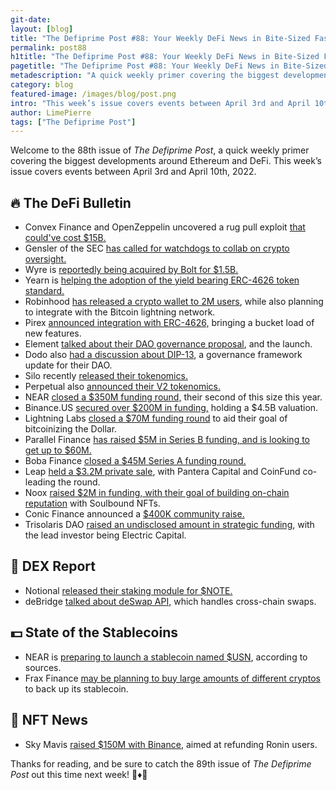 ```yaml
---
git-date:
layout: [blog]
title: "The Defiprime Post #88: Your Weekly DeFi News in Bite-Sized Fashion"
permalink: post88
h1title: "The Defiprime Post #88: Your Weekly DeFi News in Bite-Sized Fashion"
pagetitle: "The Defiprime Post #88: Your Weekly DeFi News in Bite-Sized Fashion"
metadescription: "A quick weekly primer covering the biggest developments around Ethereum and DeFi. This week’s issue covers events between April 3rd and April 10th, 2022"
category: blog
featured-image: /images/blog/post.png
intro: "This week’s issue covers events between April 3rd and April 10th, 2022"
author: LimePierre
tags: ["The Defiprime Post"]
---
```

 
Welcome to the 88th issue of _The Defiprime Post_, a quick weekly primer covering the biggest developments around Ethereum and DeFi. This week’s issue covers events between April 3rd and April 10th, 2022.


## 🔥 The DeFi Bulletin

* Convex Finance and OpenZeppelin uncovered a rug pull exploit [that could've cost $15B.](https://blog.openzeppelin.com/15-billion-rugpull-vulnerability-in-convex-finance-protocol-uncovered-and-resolved/)
* Gensler of the SEC [has called for watchdogs to collab on crypto oversight.](https://www.bloomberg.com/news/articles/2022-04-04/gensler-calls-for-watchdogs-to-collaborate-on-crypto-oversight)
* Wyre is [reportedly being acquired by Bolt for $1.5B. ](https://www.wsj.com/articles/crypto-startup-wyre-being-acquired-by-payments-company-bolt-for-1-5-billion-11649325602)
* Yearn is [helping the adoption of the yield bearing ERC-4626 token standard.](https://www.coindesk.com/layer2/2022/04/08/defi-giant-yearn-leads-the-way-on-erc-4626-token-standard-adoption/) 
* Robinhood [has released a crypto wallet to 2M users](https://www.coindesk.com/business/2022/04/07/robinhood-releases-crypto-wallet-to-2m-users-plans-integration-with-bitcoin-lightning-network/), while also planning to integrate with the Bitcoin lightning network. 
* Pirex [announced integration with ERC-4626,](https://mirror.xyz/0xE90c74145245B498fef924fAdC7bb34253c7cF90/ozqkU1etaYbYal-gOq6TRHz0BbqBBQZ2lHYnU7FdD-o) bringing a bucket load of new features.
* Element [talked about their DAO governance proposal](https://mirror.xyz/0x3fcAf7DDf64E6e109B1e2A5CC17875D4a5993F39/DGMw6p1lxKK5-LXd08w1CbPEHpI9II0gKShlPXOv5kM?s=09), and the launch. 
* Dodo also [had a discussion about DIP-13](https://community.dodoex.io/t/dip-13-governance-framework-update/10410), a governance framework update for their DAO. 
* Silo recently [released their tokenomics.](https://gov.silo.finance/t/tokenomics-proposal-vesilo/218)
* Perpetual also [announced their V2 tokenomics.](https://gov.perp.fi/t/proposal-perp-v2-tokenomics/642)
* NEAR [closed a $350M funding round,](https://www.coindesk.com/business/2022/04/06/near-protocol-raises-350m/) their second of this size this year. 
* Binance.US [secured over $200M in funding,](https://blog.binance.us/binance-us-raises-200m-in-seed-round-at-a-4-5b-valuation/) holding a $4.5B valuation.
* Lightning Labs [closed a $70M funding round](https://www.forbes.com/sites/ninabambysheva/2022/04/05/elizabeth-starks-lightning-labs-raises-70-million-to-bitcoinize-the-us-dollar/?sh=417a250c7e25) to aid their goal of bitcoinizing the Dollar. 
* Parallel Finance [has raised $5M in Series B funding, and is looking to get up to $60M. ](https://www.coindesk.com/business/2022/04/05/defi-super-app-parallel-finance-doubles-valuation-plans-up-to-60m-series-b/)
* Boba Finance [closed a $45M Series A funding round.](https://cointelegraph.com/news/ecosystem-expansion-and-45m-funding-round-boost-boba-network-boba-price-by-30) 
* Leap [held a $3.2M private sale](https://medium.com/@leapwallet/announcing-our-3-2m-private-sale-led-by-coinfund-and-pantera-capital-bf8878013bcd), with Pantera Capital and CoinFund co-leading the round. 
* Noox [raised $2M in funding, with their goal of building on-chain reputation](https://mirror.xyz/noox.eth/PQVGlRbF4R2rM0GIm1f_NxxLd8DDrSCCjw6U_F1fmUM) with Soulbound NFTs.
* Conic Finance announced a [$400K  community raise.](https://medium.com/@ConicFinance/conic-community-raise-5f9830c3e76a)
* Trisolaris DAO [raised an undisclosed amount in strategic funding](https://medium.com/trisolaris-labs/trisolaris-ecosystem-raise-1dc0c216419a), with the lead investor being Electric Capital.


## 💱 DEX Report

* Notional [released their staking module for $NOTE.](https://blog.notional.finance/note-staking-is-live/?s=09)
* deBridge [talked about deSwap API,](https://blog.debridge.finance/deswap-api-decentralized-cross-chain-swaps-for-protocols-and-applications-7c27304a6f33?s=09) which handles cross-chain swaps. 


## 💵 State of the Stablecoins

* NEAR is [preparing to launch a stablecoin named $USN](https://www.theblockcrypto.com/post/141274/near-protocol-is-set-to-launch-a-stablecoin-called-usn-source), according to sources. 
* Frax Finance [may be planning to buy large amounts of different cryptos](https://www.theblockcrypto.com/post/141099/frax-finance-may-buy-large-amounts-of-major-cryptos-to-back-its-stablecoin) to back up its stablecoin. 


## 💎 NFT News

* Sky Mavis [raised $150M with Binance,](https://www.coindesk.com/business/2022/04/06/sky-mavis-raises-150m-round-led-by-binance-to-reimburse-ronin-attack-victims/) aimed at refunding Ronin  users.

Thanks for reading, and be sure to catch the 89th issue of _The Defiprime Post_ out this time next week! 👋♦️👋